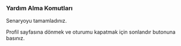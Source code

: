 ### Yardım Alma Komutları 

Senaryoyu tamamladınız. 

Profil sayfasına dönmek ve oturumu kapatmak için sonlandır butonuna basınız.